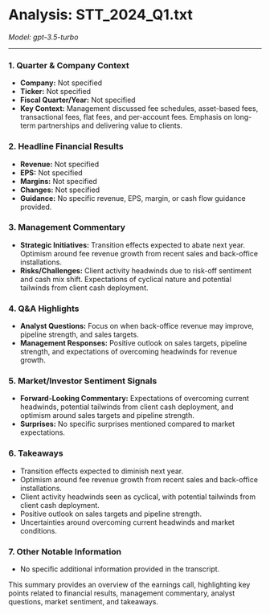 # Analysis: STT_2024_Q1.txt

*Model: gpt-3.5-turbo*

---

### 1. Quarter & Company Context
- **Company:** Not specified
- **Ticker:** Not specified
- **Fiscal Quarter/Year:** Not specified
- **Key Context:** Management discussed fee schedules, asset-based fees, transactional fees, flat fees, and per-account fees. Emphasis on long-term partnerships and delivering value to clients.

### 2. Headline Financial Results
- **Revenue:** Not specified
- **EPS:** Not specified
- **Margins:** Not specified
- **Changes:** Not specified
- **Guidance:** No specific revenue, EPS, margin, or cash flow guidance provided.

### 3. Management Commentary
- **Strategic Initiatives:** Transition effects expected to abate next year. Optimism around fee revenue growth from recent sales and back-office installations.
- **Risks/Challenges:** Client activity headwinds due to risk-off sentiment and cash mix shift. Expectations of cyclical nature and potential tailwinds from client cash deployment.

### 4. Q&A Highlights
- **Analyst Questions:** Focus on when back-office revenue may improve, pipeline strength, and sales targets.
- **Management Responses:** Positive outlook on sales targets, pipeline strength, and expectations of overcoming headwinds for revenue growth.

### 5. Market/Investor Sentiment Signals
- **Forward-Looking Commentary:** Expectations of overcoming current headwinds, potential tailwinds from client cash deployment, and optimism around sales targets and pipeline strength.
- **Surprises:** No specific surprises mentioned compared to market expectations.

### 6. Takeaways
- Transition effects expected to diminish next year.
- Optimism around fee revenue growth from recent sales and back-office installations.
- Client activity headwinds seen as cyclical, with potential tailwinds from client cash deployment.
- Positive outlook on sales targets and pipeline strength.
- Uncertainties around overcoming current headwinds and market conditions.

### 7. Other Notable Information
- No specific additional information provided in the transcript.

This summary provides an overview of the earnings call, highlighting key points related to financial results, management commentary, analyst questions, market sentiment, and takeaways.